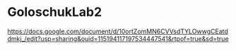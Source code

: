 # GoloschukLab2

https://docs.google.com/document/d/10ortZomMN6CVVsdTYLOwwgCEatddmkj_/edit?usp=sharing&ouid=115194117197534447541&rtpof=true&sd=true
